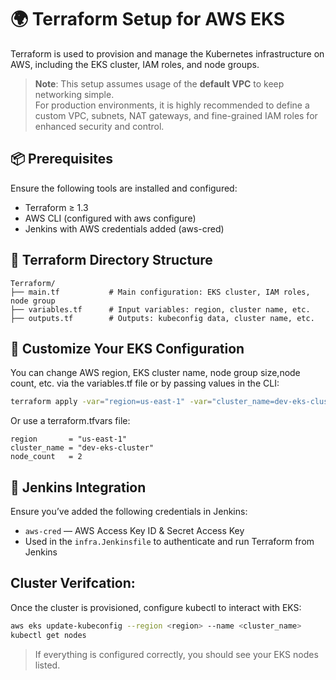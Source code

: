 # 🌍 Terraform Setup for AWS EKS

Terraform is used to provision and manage the Kubernetes infrastructure on AWS, including the EKS cluster, IAM roles, and node groups.

> **Note**: This setup assumes usage of the **default VPC** to keep networking simple.  
> For production environments, it is highly recommended to define a custom VPC, subnets, NAT gateways, and fine-grained IAM roles for enhanced security and control.


## 📦 Prerequisites

Ensure the following tools are installed and configured:
- Terraform ≥ 1.3
- AWS CLI (configured with aws configure)
- Jenkins with AWS credentials added (aws-cred)


## 📁 Terraform Directory Structure
```
Terraform/
├── main.tf           # Main configuration: EKS cluster, IAM roles, node group
├── variables.tf      # Input variables: region, cluster name, etc.
├── outputs.tf        # Outputs: kubeconfig data, cluster name, etc.
```



## 🧪 Customize Your EKS Configuration

You can change AWS region, EKS cluster name, node group size,node count, etc. via the variables.tf file or by passing values in the CLI:
```bash
terraform apply -var="region=us-east-1" -var="cluster_name=dev-eks-cluster"
```
Or use a terraform.tfvars file:
```hcl 
region       = "us-east-1"
cluster_name = "dev-eks-cluster"
node_count   = 2
```


## 🔐 Jenkins Integration

Ensure you’ve added the following credentials in Jenkins:
- `aws-cred` — AWS Access Key ID & Secret Access Key
- Used in the `infra.Jenkinsfile` to authenticate and run Terraform from Jenkins



<!-- ✅ Recommended Best Practices

While not required for initial setup, following these will help you scale your Terraform usage safely:

✅ Use remote backend (S3 + DynamoDB) to store Terraform state and enable state locking

✅ Split Terraform code into modules (e.g., eks, vpc, rds) for reusability and clarity

✅ Use Terraform workspaces for environments like dev, staging, prod

✅ Enable logging and monitoring on EKS (CloudWatch, Container Insights)

✅ Add version constraints to Terraform providers 


# terraform.tfvars
region        = "us-east-1"
cluster_name  = "dev-eks-cluster"
node_count    = 2

-->


## Cluster Verifcation: 

Once the cluster is provisioned, configure kubectl to interact with EKS:

```bash
aws eks update-kubeconfig --region <region> --name <cluster_name>
kubectl get nodes
```
> If everything is configured correctly, you should see your EKS nodes listed.